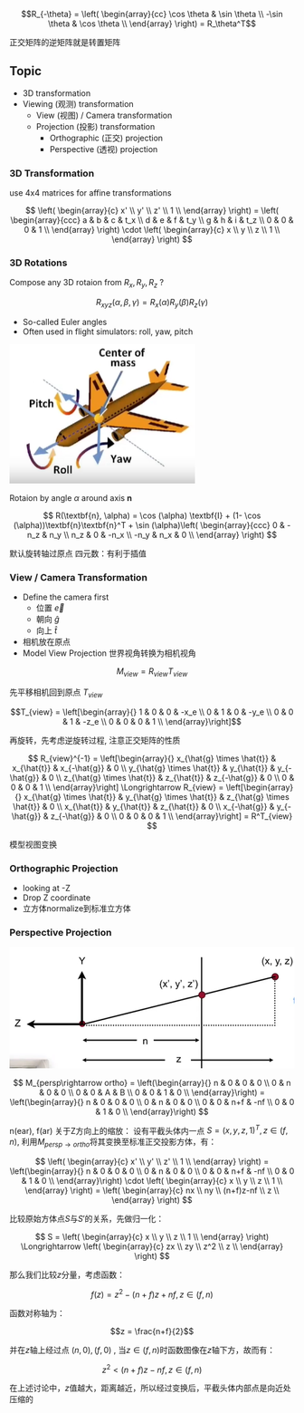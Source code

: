 $$R_{-\theta} = \left( \begin{array}{cc} \cos \theta & \sin \theta \\ -\sin \theta & \cos \theta \\ \end{array} \right) = R_\theta^T$$

正交矩阵的逆矩阵就是转置矩阵
## Topic
- 3D transformation
- Viewing (观测) transformation
	- View (视图) / Camera transformation
	- Projection (投影) transformation
		- Orthographic (正交) projection
		- Perspective (透视) projection

### 3D Transformation
use 4x4 matrices for affine transformations

$$
\left(
\begin{array}{c}
x' \\
y' \\
z' \\
1  \\
\end{array}
\right) = \left(
\begin{array}{ccc}
a & b & c & t_x \\
d & e & f & t_y \\
g & h & i & t_z \\
0 & 0 & 0 & 1 \\
\end{array}
\right) \cdot \left(
\begin{array}{c}
x \\
y \\
z \\
1 \\
\end{array}
\right)
$$

### 3D Rotations
Compose any 3D rotaion from $R_x, R_y, R_z$ ?

$$
R_{xyz}(\alpha,\beta,\gamma) = R_x(\alpha)R_y(\beta)R_z(\gamma)
$$

- So-called Euler angles
- Often used in flight simulators: roll, yaw, pitch

![Pasted image 20230408181318.png](Assets/Pasted%20image%2020230408181318.png)

Rotaion by angle $\alpha$ around axis $\textbf{n}$

$$
R(\textbf{n}, \alpha) = \cos (\alpha) \textbf{I} + (1- \cos (\alpha))\textbf{n}\textbf{n}^T + \sin (\alpha)\left( \begin{array}{ccc} 
0 & -n_z & n_y \\
n_z & 0 & -n_x \\
-n_y & n_x & 0 \\
\end{array} \right)
$$

默认旋转轴过原点
四元数：有利于插值

### View / Camera Transformation
- Define the camera first
	- 位置 $\vec{e}$
	- 朝向 $\hat{g}$
	- 向上 $\hat{t}$
- 相机放在原点
- Model View Projection
世界视角转换为相机视角

$$M_{view} = R_{view}T_{view}$$

先平移相机回到原点 $T_{view}$

$$T_{view} = \left[\begin{array}{}
1 & 0 & 0 & -x_e \\
0 & 1 & 0 & -y_e \\
0 & 0 & 1 & -z_e \\
0 & 0 & 0 & 1 \\
\end{array}\right]$$

再旋转，先考虑逆旋转过程, 注意正交矩阵的性质

$$
R_{view}^{-1} = \left[\begin{array}{}
x_{\hat{g} \times \hat{t}} & x_{\hat{t}} & x_{-\hat{g}} & 0 \\
y_{\hat{g} \times \hat{t}} & y_{\hat{t}} & y_{-\hat{g}} & 0 \\
z_{\hat{g} \times \hat{t}} & z_{\hat{t}} & z_{-\hat{g}} & 0 \\
0 & 0 & 0 & 1 \\
\end{array}\right] \Longrightarrow R_{view} = \left[\begin{array}{}
x_{\hat{g} \times \hat{t}} & y_{\hat{g} \times \hat{t}} & z_{\hat{g} \times \hat{t}} & 0 \\
x_{\hat{t}} & y_{\hat{t}} & z_{\hat{t}} & 0 \\
x_{-\hat{g}} & y_{-\hat{g}} & z_{-\hat{g}} & 0 \\
0 & 0 & 0 & 1 \\
\end{array}\right] = R^T_{view}
$$

模型视图变换
### Orthographic Projection
- looking at -Z
- Drop Z coordinate
- 立方体normalize到标准立方体

### Perspective Projection
![侧切平面](Assets/Pasted%20image%2020230408211731.png)

$$
M_{persp\rightarrow ortho} = \left(\begin{array}{}
n & 0 & 0 & 0 \\
0 & n & 0 & 0 \\
0 & 0 & A & B \\
0 & 0 & 1 & 0 \\
\end{array}\right) = \left(\begin{array}{}
n & 0 & 0 & 0 \\
0 & n & 0 & 0 \\
0 & 0 & n+f & -nf \\
0 & 0 & 1 & 0 \\
\end{array}\right)
$$

n(ear), f(ar)
关于Z方向上的缩放：
设有平截头体内一点 $S = (x, y, z, 1)^T, z \in (f, n)$, 利用$M_{persp\rightarrow ortho}$将其变换至标准正交投影方体，有：

$$
\left(
\begin{array}{c}
x' \\
y' \\
z' \\
1  \\
\end{array}
\right) = \left(\begin{array}{}
n & 0 & 0 & 0 \\
0 & n & 0 & 0 \\
0 & 0 & n+f & -nf \\
0 & 0 & 1 & 0 \\
\end{array}\right) \cdot \left(
\begin{array}{c}
x \\
y \\
z \\
1 \\
\end{array}
\right) = \left(
\begin{array}{c}
nx \\
ny \\
(n+f)z-nf \\
z \\
\end{array}
\right)
$$

比较原始方体点$S$与$S'$的关系，先做归一化：

$$
S = \left(
\begin{array}{c}
x \\
y \\
z \\
1 \\
\end{array}
\right) \Longrightarrow \left(
\begin{array}{c}
zx \\
zy \\
z^2 \\
z \\
\end{array}
\right)
$$

那么我们比较$z$分量，考虑函数：

$$f(z) = z^2-(n+f)z+nf, z \in (f, n)$$

函数对称轴为：

$$z = \frac{n+f}{2}$$

并在$z$轴上经过点 $(n,0), (f, 0)$ , 当$z \in (f,n)$时函数图像在$z$轴下方，故而有：

$$z^2 < (n+f)z-nf, z \in (f,n)$$

在上述讨论中，$z$值越大，距离越近，所以经过变换后，平截头体内部点是向近处压缩的